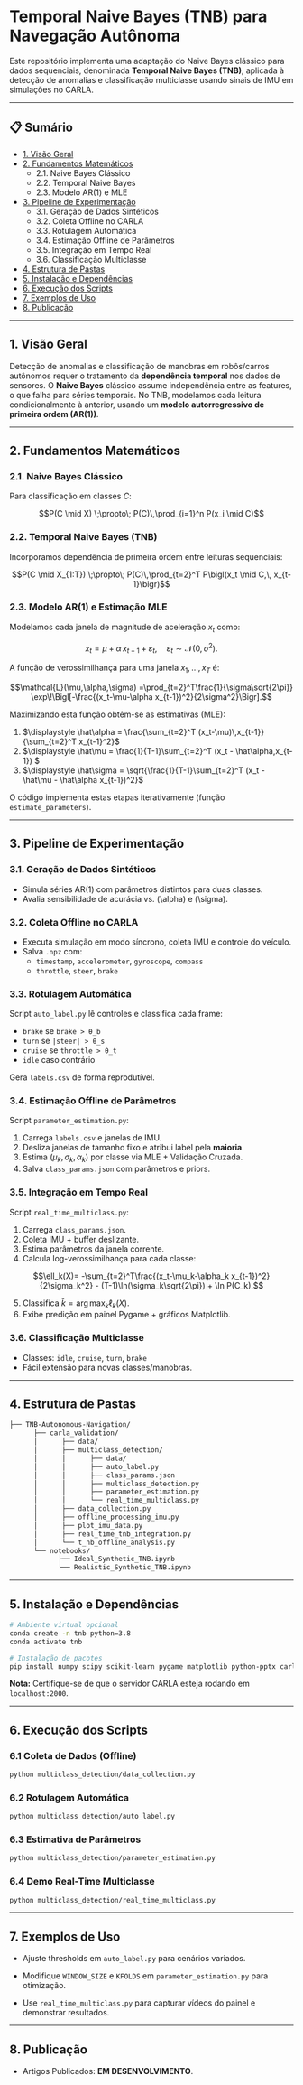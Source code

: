 # Temporal Naive Bayes (TNB) para Navegação Autônoma

Este repositório implementa uma adaptação do Naive Bayes clássico para dados sequenciais, denominada **Temporal Naive Bayes (TNB)**, aplicada à detecção de anomalias e classificação multiclasse usando sinais de IMU em simulações no CARLA.

---

## 📋 Sumário

- [1. Visão Geral](#1-visão-geral)  
- [2. Fundamentos Matemáticos](#2-fundamentos-matemáticos)  
  - 2.1. Naive Bayes Clássico  
  - 2.2. Temporal Naive Bayes  
  - 2.3. Modelo AR(1) e MLE  
- [3. Pipeline de Experimentação](#3-pipeline-de-experimentação)  
  - 3.1. Geração de Dados Sintéticos  
  - 3.2. Coleta Offline no CARLA  
  - 3.3. Rotulagem Automática  
  - 3.4. Estimação Offline de Parâmetros  
  - 3.5. Integração em Tempo Real  
  - 3.6. Classificação Multiclasse  
- [4. Estrutura de Pastas](#4-estrutura-de-pastas)  
- [5. Instalação e Dependências](#5-instalação-e-dependências)  
- [6. Execução dos Scripts](#6-execução-dos-scripts)  
- [7. Exemplos de Uso](#7-exemplos-de-uso)  
- [8. Publicação](#8-publicação)

---

## 1. Visão Geral

Detecção de anomalias e classificação de manobras em robôs/carros autônomos requer o tratamento da **dependência temporal** nos dados de sensores. O **Naive Bayes** clássico assume independência entre as features, o que falha para séries temporais. No TNB, modelamos cada leitura condicionalmente à anterior, usando um **modelo autorregressivo de primeira ordem (AR(1))**.

---

## 2. Fundamentos Matemáticos

### 2.1. Naive Bayes Clássico

Para classificação em classes $C$:

$$P(C \mid X) \;\propto\; P(C)\,\prod_{i=1}^n P(x_i \mid C)$$


### 2.2. Temporal Naive Bayes (TNB)

Incorporamos dependência de primeira ordem entre leituras sequenciais:

$$P(C \mid X_{1:T}) \;\propto\; P(C)\,\prod_{t=2}^T P\bigl(x_t \mid C,\, x_{t-1}\bigr)$$


### 2.3. Modelo AR(1) e Estimação MLE

Modelamos cada janela de magnitude de aceleração $x_t$ como:

$$x_t = \mu + \alpha\,x_{t-1} + \varepsilon_t,\quad \varepsilon_t\sim\mathcal{N}(0,\sigma^2).$$


A função de verossimilhança para uma janela $x_1,\dots,x_T$ é:

$$\mathcal{L}(\mu,\alpha,\sigma)
=\prod_{t=2}^T\frac{1}{\sigma\sqrt{2\pi}}
\exp\!\Bigl[-\frac{(x_t-\mu-\alpha x_{t-1})^2}{2\sigma^2}\Bigr].$$


Maximizando esta função obtêm-se as estimativas (MLE):
1. $\displaystyle \hat\alpha = \frac{\sum_{t=2}^T (x_t-\mu)\,x_{t-1}}{\sum_{t=2}^T x_{t-1}^2}$  
2. $\displaystyle \hat\mu = \frac{1}{T-1}\sum_{t=2}^T (x_t - \hat\alpha\,x_{t-1}) $
3. $\displaystyle \hat\sigma = \sqrt{\frac{1}{T-1}\sum_{t=2}^T (x_t - \hat\mu - \hat\alpha x_{t-1})^2}$

O código implementa estas etapas iterativamente (função `estimate_parameters`).

---

## 3. Pipeline de Experimentação

### 3.1. Geração de Dados Sintéticos
- Simula séries AR(1) com parâmetros distintos para duas classes.
- Avalia sensibilidade de acurácia vs. \(\alpha\) e \(\sigma\).

### 3.2. Coleta Offline no CARLA
- Executa simulação em modo síncrono, coleta IMU e controle do veículo.
- Salva `.npz` com:
  - `timestamp`, `accelerometer`, `gyroscope`, `compass`
  - `throttle`, `steer`, `brake`

### 3.3. Rotulagem Automática
Script `auto_label.py` lê controles e classifica cada frame:
- `brake` se `brake > θ_b`
- `turn` se `|steer| > θ_s`
- `cruise` se `throttle > θ_t`
- `idle` caso contrário

Gera `labels.csv` de forma reprodutível.

### 3.4. Estimação Offline de Parâmetros
Script `parameter_estimation.py`:
1. Carrega `labels.csv` e janelas de IMU.
2. Desliza janelas de tamanho fixo e atribui label pela **maioria**.
3. Estima $(\mu_k,\sigma_k,\alpha_k)$ por classe via MLE + Validação Cruzada.
4. Salva `class_params.json` com parâmetros e priors.

### 3.5. Integração em Tempo Real
Script `real_time_multiclass.py`:
1. Carrega `class_params.json`.
2. Coleta IMU + buffer deslizante.
3. Estima parâmetros da janela corrente.
4. Calcula log-verossimilhança para cada classe:

```math
\ell_k(X)= -\sum_{t=2}^T\frac{(x_t-\mu_k-\alpha_k x_{t-1})^2}{2\sigma_k^2} - (T-1)\ln(\sigma_k\sqrt{2\pi})
+ \ln P(C_k).
```
5. Classifica $\hat k=\arg\max_k \ell_k(X)$.
6. Exibe predição em painel Pygame + gráficos Matplotlib.

### 3.6. Classificação Multiclasse
- Classes: `idle`, `cruise`, `turn`, `brake`
- Fácil extensão para novas classes/manobras.

---

## 4. Estrutura de Pastas
```bash
├── TNB-Autonomous-Navigation/
      ├── carla_validation/
      │      ├── data/
      │      ├── multiclass_detection/
      │      │      ├── data/
      │      │      ├── auto_label.py
      │      │      ├── class_params.json
      │      │      ├── multiclass_detection.py
      │      │      ├── parameter_estimation.py
      │      │      └── real_time_multiclass.py                  
      │      ├── data_collection.py
      │      ├── offline_processing_imu.py
      │      ├── plot_imu_data.py
      │      ├── real_time_tnb_integration.py
      │      └── t_nb_offline_analysis.py
      └── notebooks/
            ├── Ideal_Synthetic_TNB.ipynb
            └── Realistic_Synthetic_TNB.ipynb
```

---

## 5. Instalação e Dependências
```bash
# Ambiente virtual opcional
conda create -n tnb python=3.8
conda activate tnb

# Instalação de pacotes
pip install numpy scipy scikit-learn pygame matplotlib python-pptx carla
```
**Nota:** Certifique-se de que o servidor CARLA esteja rodando em `localhost:2000`.

---

## 6. Execução dos Scripts

### 6.1 Coleta de Dados (Offline)
```bash
python multiclass_detection/data_collection.py
```

### 6.2 Rotulagem Automática
```bash
python multiclass_detection/auto_label.py
```

### 6.3 Estimativa de Parâmetros
```bash
python multiclass_detection/parameter_estimation.py
```

### 6.4 Demo Real-Time Multiclasse
```bash
python multiclass_detection/real_time_multiclass.py
```

---

## 7. Exemplos de Uso

- Ajuste thresholds em `auto_label.py` para cenários variados.

- Modifique `WINDOW_SIZE` e `KFOLDS` em `parameter_estimation.py` para otimização.

- Use `real_time_multiclass.py` para capturar vídeos do painel e demonstrar resultados.

---

## 8. Publicação

-  Artigos Publicados: **EM DESENVOLVIMENTO**.

